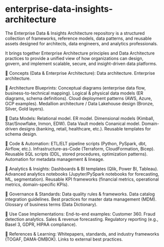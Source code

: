 # enterprise-data-insights-architecture

The Enterprise Data & Insights Architecture repository is a structured collection of frameworks, reference models, data patterns, and reusable assets designed for architects, data engineers, and analytics professionals.

It brings together Enterprise Architecture principles and Data Architecture practices to provide a unified view of how organizations can design, govern, and implement scalable, secure, and insight-driven data platforms.

📂 Concepts (Data & Enterprise Architecture):
  Data architecture.
  Enterprise architecture.
  
📂 Architecture Blueprints:
  Conceptual diagrams (enterprise data flow, business-to-technical mapping).
  Logical & physical data models (ER diagrams, schema definitions).
  Cloud deployment patterns (AWS, Azure, GCP examples).
  Medallion architecture / Data Lakehouse design (Bronze, Silver, Gold layers).

📂 Data Models:
  Relational model.
  ER model.
  Dimensional models (Kimball, Star/Snowflake, Inmon, EDW).
  Data Vault models
  Conanical model.
  Domain-driven designs (banking, retail, healthcare, etc.).
  Reusable templates for schema design.

📂 Code & Automation:
  ETL/ELT pipeline scripts (Python, PySpark, dbt, Airflow, etc.).
  Infrastructure-as-Code (Terraform, CloudFormation, Bicep).
  Reusable SQL scripts (DDL, stored procedures, optimization patterns).
  Automation for metadata management & lineage.
  
📂 Analytics & Insights:
  Dashboards & BI templates (Qlik, Power BI, Tableau).
  Advanced analytics notebooks (Jupyter/PySpark notebooks for forecasting, ML, segmentation).
  Reusable KPI frameworks (financial metrics, operational metrics, domain-specific KPIs).

📂 Governance & Standards:
  Data quality rules & frameworks.
  Data catalog integration guidelines.
  Best practices for master data management (MDM).
  Glossary of business terms (Data Dictionary).

📂 Use Case Implementations:
  End-to-end examples:
  Customer 360.
  Fraud detection analytics.
  Sales & revenue forecasting.
  Regulatory reporting (e.g., Basel 3, GDPR, HIPAA compliance).

📂 References & Learning:
  Whitepapers, standards, and industry frameworks (TOGAF, DAMA-DMBOK).
  Links to external best practices.
